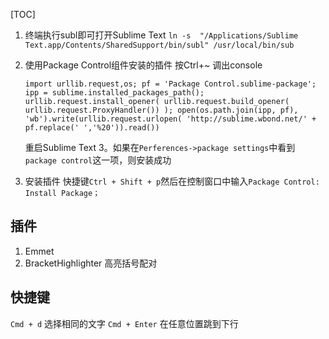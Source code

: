 [TOC]


1. 终端执行subl即可打开Sublime Text
`ln -s  "/Applications/Sublime Text.app/Contents/SharedSupport/bin/subl" /usr/local/bin/sub`

2. 使用Package Control组件安装的插件
按Ctrl+~ 调出console

	`import urllib.request,os; pf = 'Package Control.sublime-package'; ipp = sublime.installed_packages_path(); urllib.request.install_opener( urllib.request.build_opener( urllib.request.ProxyHandler()) ); open(os.path.join(ipp, pf), 'wb').write(urllib.request.urlopen( 'http://sublime.wbond.net/' + pf.replace(' ','%20')).read())`

	重启Sublime Text 3。如果在`Perferences->package settings`中看到`package control`这一项，则安装成功
    
3. 安装插件
	快捷键`Ctrl + Shift + p`然后在控制窗口中输入`Package Control: Install Package；`

    
## 插件
1. Emmet
2. BracketHighlighter
	高亮括号配对
    
    
## 快捷键

`Cmd + d` 选择相同的文字
`Cmd + Enter` 在任意位置跳到下行
